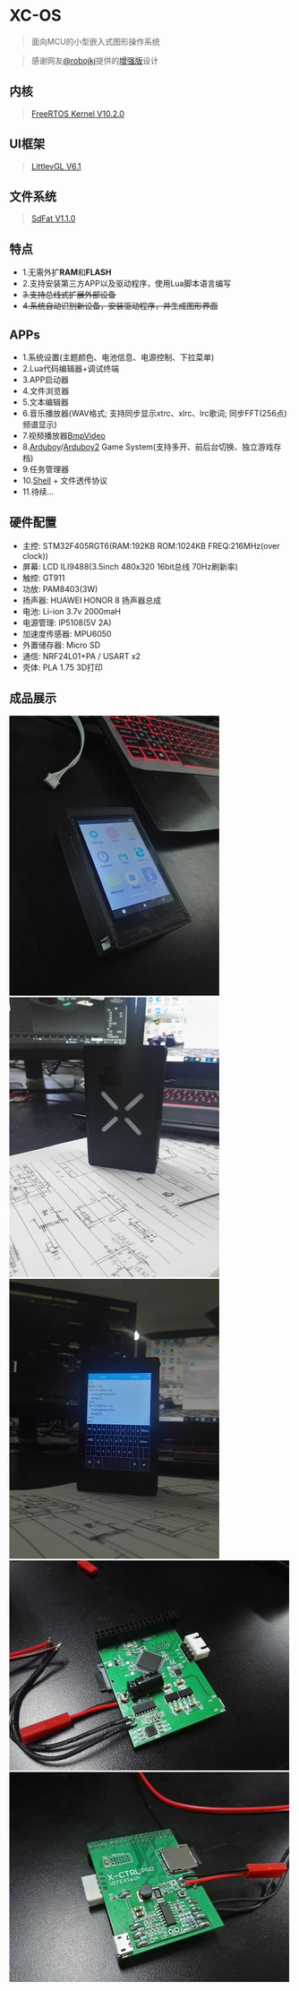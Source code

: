 # XC-OS
> 面向MCU的小型嵌入式图形操作系统

> 感谢网友[@robojkj](https://github.com/robojkj)提供的[增强版](https://github.com/robojkj/XC-OS)设计

## 内核
> [FreeRTOS Kernel V10.2.0](https://www.freertos.org)

## UI框架
> [LittlevGL V6.1](https://github.com/lvgl/lvgl/releases/tag/v6.1)

## 文件系统
> [SdFat V1.1.0](https://github.com/greiman/SdFat)

## 特点
* 1.无需外扩**RAM**和**FLASH**
* 2.支持安装第三方APP以及驱动程序，使用Lua脚本语言编写
* ~~3.支持总线式扩展外部设备~~
* ~~4.系统自动识别新设备，安装驱动程序，并生成图形界面~~
## APPs
* 1.系统设置(主题颜色、电池信息、电源控制、下拉菜单)
* 2.Lua代码编辑器+调试终端
* 3.APP启动器
* 4.文件浏览器
* 5.文本编辑器
* 6.音乐播放器(WAV格式; 支持同步显示xtrc、xlrc、lrc歌词; 同步FFT(256点)频谱显示)
* 7.视频播放器[BmpVideo](https://github.com/FASTSHIFT/BvPlayer)
* 8.[Arduboy](https://github.com/Arduboy/Arduboy)/[Arduboy2](https://github.com/MLXXXp/Arduboy2) Game System(支持多开、前后台切换、独立游戏存档)
* 9.任务管理器
* 10.[Shell](https://github.com/geekfactory/Shell) + 文件透传协议
* 11.待续...
## 硬件配置
* 主控: STM32F405RGT6(RAM:192KB ROM:1024KB FREQ:216MHz(over clock))
* 屏幕: LCD ILI9488(3.5inch 480x320 16bit总线 70Hz刷新率)
* 触控: GT911
* 功放: PAM8403(3W)
* 扬声器: HUAWEI HONOR 8 扬声器总成
* 电池: Li-ion 3.7v 2000maH
* 电源管理: IP5108(5V 2A)
* 加速度传感器: MPU6050
* 外置储存器: Micro SD
* 通信: NRF24L01+PA / USART x2
* 壳体: PLA 1.75 3D打印
## 成品展示
![image](https://github.com/FASTSHIFT/XC-OS/blob/master/Images/Box_Top.jpg)
![image](https://github.com/FASTSHIFT/XC-OS/blob/master/Images/Box_Bottom.jpg)
![image](https://github.com/FASTSHIFT/XC-OS/blob/master/Images/TextEditor.jpg)
![image](https://github.com/FASTSHIFT/XC-OS/blob/master/Images/PCB_Top.jpg)
![image](https://github.com/FASTSHIFT/XC-OS/blob/master/Images/PCB_Bottom.jpg)
